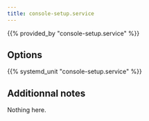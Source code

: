 ```yaml
---
title: console-setup.service
---
```


{{% provided_by "console-setup.service" %}}

## Options

{{% systemd_unit "console-setup.service" %}}

## Additionnal notes

Nothing here.